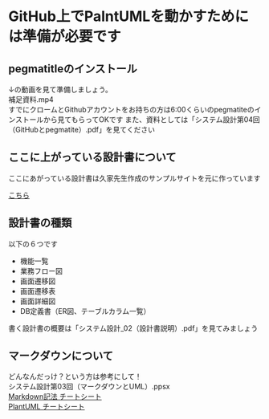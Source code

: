 # GitHub上でPalntUMLを動かすためには準備が必要です

## pegmatitleのインストール 
↓の動画を見て準備しましょう。  
補足資料.mp4  
すでにクロームとGithubアカウントをお持ちの方は6:00くらいのpegmatiteのインストールから見てもらってOKです
また、資料としては「システム設計第04回（GitHubとpegmatite）.pdf」を見てください

## ここに上がっている設計書について
ここにあがっている設計書は久家先生作成のサンプルサイトを元に作っています 

[こちら](http://aso-kuga.watson.jp/classic/item_list.php)

## 設計書の種類

以下の６つです  
* 機能一覧  
* 業務フロー図  
* 画面遷移図  
* 画面遷移表  
* 画面詳細図  
* DB定義書（ER図、テーブルカラム一覧）  

書く設計書の概要は「システム設計_02（設計書説明）.pdf」を見てみましょう


## マークダウンについて
どんなんだっけ？という方は参考にして！  
システム設計第03回（マークダウンとUML）.ppsx  
[Markdown記法 チートシート](https://qiita.com/Qiita/items/c686397e4a0f4f11683d)  
[PlantUML チートシート](https://qiita.com/ogomr/items/0b5c4de7f38fd1482a48)
 
